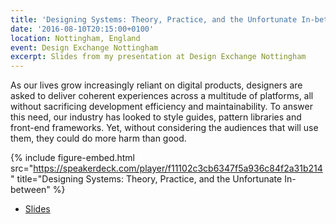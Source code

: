 ```yaml
---
title: 'Designing Systems: Theory, Practice, and the Unfortunate In-between'
date: '2016-08-10T20:15:00+0100'
location: Nottingham, England
event: Design Exchange Nottingham
excerpt: Slides from my presentation at Design Exchange Nottingham
---
```

As our lives grow increasingly reliant on digital products, designers are asked to deliver coherent experiences across a multitude of platforms, all without sacrificing development efficiency and maintainability. To answer this need, our industry has looked to style guides, pattern libraries and front-end frameworks. Yet, without considering the audiences that will use them, they could do more harm than good.

{% include figure-embed.html
  src="https://speakerdeck.com/player/f11102c3cb6347f5a936c84f2a31b214"
  title="Designing Systems: Theory, Practice, and the Unfortunate In-between"
%}

  * [Slides](https://speakerdeck.com/paulrobertlloyd/designing-systems-design-exchange-nottingham)
